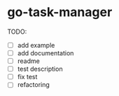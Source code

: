 # go-task-manager

TODO:

- [ ] add example
- [ ] add documentation
- [ ] readme
- [ ] test description
- [ ] fix test
- [ ] refactoring
